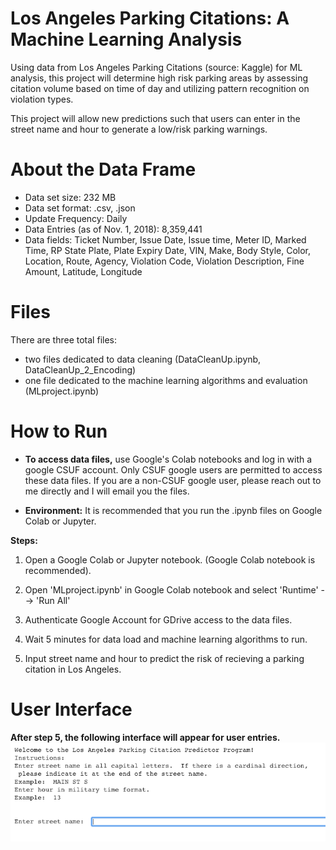 # Los Angeles Parking Citations:  A Machine Learning Analysis
Using data from Los Angeles Parking Citations (source:  Kaggle) for ML analysis, this project will determine high risk parking areas by assessing citation volume based on time of day and utilizing pattern recognition on violation types.  

This project will allow new predictions such that users can enter in the street name and hour to generate a low/risk parking warnings.

#  About the Data Frame
* Data set size:  232 MB
* Data set format:  .csv, .json
* Update Frequency:  Daily
* Data Entries (as of Nov. 1, 2018): 8,359,441 
* Data fields:  Ticket Number, Issue Date, Issue time, Meter ID, Marked Time, RP State Plate, Plate Expiry Date, VIN, Make, Body Style, Color, Location, Route, Agency, Violation Code, Violation Description, Fine Amount, Latitude, Longitude


#  Files
There are three total files: 
*  two files dedicated to data cleaning (DataCleanUp.ipynb, DataCleanUp_2_Encoding)
*  one file dedicated to the machine learning algorithms and evaluation (MLproject.ipynb)

#  How to Run
* **To access data files,** use Google's Colab notebooks and log in with a google CSUF account. Only CSUF google users are 
permitted to access these data files.  If you are a non-CSUF google user, please reach out to me 
directly and I will email you the files.

* **Environment:** It is recommended that you run the .ipynb files on Google Colab or Jupyter.  

**Steps:**

1.  Open a Google Colab or Jupyter notebook.  (Google Colab notebook is recommended).

2.  Open 'MLproject.ipynb' in Google Colab notebook and select 'Runtime' --> 'Run All'

3.  Authenticate Google Account for GDrive access to the data files.

4.  Wait 5 minutes for data load and machine learning algorithms to run.

5.  Input street name and hour to predict the risk of recieving a parking citation in Los Angeles.

#  User Interface
**After step 5, the following interface will appear for user entries.**
![alt text](UserInputScreenShot.png)

